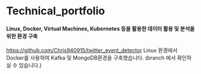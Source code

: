 # Technical_portfolio



#### Linux, Docker, Virtual Machines, Kubernetes 등을 활용한 데이터 활용 및 분석을 위한 환경 구축 
https://github.com/Chris940915/twitter_event_detector
Linux 환경에서 Docker를 사용하여 Kafka 및 MongoDB환경을 구축했습니다. (branch 에서 확인하실 수 있습니다.)
